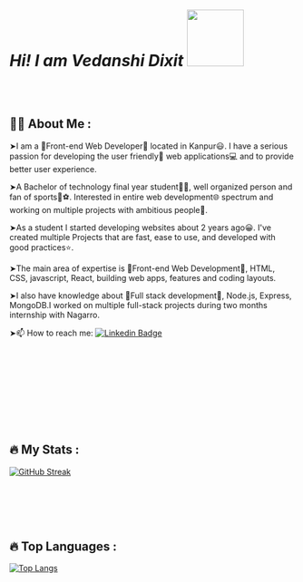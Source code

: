   # *Hi! I am Vedanshi Dixit*   <img src="https://media.giphy.com/media/C7o9DQBDU9WNLdacG1/giphy.gif" width="100"/>
 
 
 <br>
 <br>

 
  ## :woman_technologist: About Me :
  
➤I am a 🔺Front-end Web Developer🔻 located in Kanpur😃. I have a serious passion for developing the user friendly🤝 web applications💻 and to provide better user experience. 

➤A Bachelor of technology final year student👩‍🎓, well organized person and fan of sports🏏⚽️. Interested in entire web development🌐 spectrum and working on multiple projects with ambitious people🤝.

➤As a student I started developing websites about 2 years ago😀. I've created multiple Projects that are fast, ease to use, and developed with good practices⭐.

➤The main area of expertise is 🔺Front-end Web Development🔻, HTML, CSS, javascript, React, building web apps, features and coding layouts.

➤I also have knowledge about 🔺Full stack development🔻, Node.js, Express, MongoDB.I worked on multiple full-stack projects during two months internship with Nagarro.

➤:mailbox: How to reach me: [![Linkedin Badge](https://img.shields.io/badge/-Vedanshi-blue?style=flat&logo=Linkedin&logoColor=white)](https://www.linkedin.com/in/vedanshi-dixit-2b666b1a0/)

 <br>
 <br>



<br>
 <br>

<!-- ## :hammer_and_wrench: Languages and Tools :

<div>
  <img src="https://www.google.com/url?sa=i&url=https%3A%2F%2Fgithub.com%2Flogos&psig=AOvVaw2Ip9zpAA_larD8sT0QKsQd&ust=1672324948169000&source=images&cd=vfe&ved=0CA8QjRxqFwoTCLjt0oXGnPwCFQAAAAAdAAAAABAE" title="C" alt="C" width="40" height="40"/>&nbsp;
  
  <img src="https://www.google.com/url?sa=i&url=https%3A%2F%2Fcommons.wikimedia.org%2Fwiki%2FFile%3AReact-icon.svg&psig=AOvVaw31yudM7juUPd2OReoEcVob&ust=1672324991291000&source=images&cd=vfe&ved=0CA8QjRxqFwoTCOCzlJrGnPwCFQAAAAAdAAAAABAE" title="React" alt="React" width="40" height="40"/>&nbsp;
  
  <img src="https://www.google.com/url?sa=i&url=https%3A%2F%2Fwww.flaticon.com%2Ffree-icon%2Fbootstrap_5968672&psig=AOvVaw0S1BY6kQJdFj0mNQInuj7r&ust=1672325022211000&source=images&cd=vfe&ved=0CBAQjRxqFwoTCIDT5KnGnPwCFQAAAAAdAAAAABAE" title="Bootstrap" alt="Bootstrap" width="40" height="40"/>&nbsp;
  
  <img src="https://www.google.com/url?sa=i&url=https%3A%2F%2Fwww.flaticon.com%2Ffree-icon%2Fc_6132222&psig=AOvVaw2cbZrI0y-UD3fuTrPEfYJ5&ust=1672325043896000&source=images&cd=vfe&ved=0CBAQjRxqFwoTCMjviLTGnPwCFQAAAAAdAAAAABAE" title="C++" alt="C++" width="40" height="40"/>&nbsp;
  
  <img src="https://www.google.com/url?sa=i&url=https%3A%2F%2Fcommons.wikimedia.org%2Fwiki%2FFile%3AExpressjs.png&psig=AOvVaw2jXr0USaM6GpuP5MIYA_v4&ust=1672325075707000&source=images&cd=vfe&ved=0CBAQjRxqFwoTCKDV9sLGnPwCFQAAAAAdAAAAABAE" title="Express" alt="Express" width="40" height="40"/>&nbsp; -->
  
<!--   <img src="https://github.com/devicons/devicon/blob/master/icons/git/git-original.svg" title="Git" alt="Git " width="40" height="40"/>&nbsp;
  <img src="https://github.com/devicons/devicon/blob/master/icons/css3/css3-plain-wordmark.svg"  title="CSS3" alt="CSS" width="40" height="40"/>&nbsp;
  <img src="https://github.com/devicons/devicon/blob/master/icons/html5/html5-original.svg" title="HTML5" alt="HTML" width="40" height="40"/>&nbsp;
  <img src="https://github.com/devicons/devicon/blob/master/icons/javascript/javascript-original.svg" title="JavaScript" alt="JavaScript" width="40" height="40"/>&nbsp;
  <img src="https://github.com/devicons/devicon/blob/master/icons/heroku/heroku-original.svg" title="Heroku" alt="Heroku" width="40" height="40"/>&nbsp;
  <img src="https://github.com/devicons/devicon/blob/master/icons/jupyter/jupyter-original-wordmark.svg" title="Jupyter"  alt="Jupyter" width="40" height="40"/>&nbsp;
  <img src="https://github.com/devicons/devicon/blob/master/icons/mysql/mysql-original-wordmark.svg" title="MySQL"  alt="MySQL" width="40" height="40"/>&nbsp;
  <img src="https://github.com/devicons/devicon/blob/master/icons/nodejs/nodejs-original-wordmark.svg" title="NodeJS" alt="NodeJS" width="40" height="40"/>&nbsp;
  <img src="https://github.com/devicons/devicon/blob/master/icons/mongodb/mongodb-original-wordmark.svg" title="mongoDB" alt="mongoDB" width="40" height="40"/>&nbsp;
</div> -->

 <br>
 <br>


<br>
 <br>


## :fire: My Stats :

[![GitHub Streak](http://github-readme-streak-stats.herokuapp.com?user=vedanshidixit&theme=dark&background=000000)](https://git.io/streak-stats)
<br>

 <br>
 <br>
<br>
<br>


## :fire: Top Languages :
[![Top Langs](https://github-readme-stats.vercel.app/api/top-langs/?username=vedanshidixit&layout=compact&theme=vision-friendly-dark)](https://github.com/anuraghazra/github-readme-stats)
